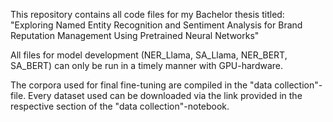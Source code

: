 This repository contains all code files for my Bachelor thesis titled: 
"Exploring Named Entity Recognition and Sentiment Analysis for Brand Reputation Management Using Pretrained Neural Networks"

All files for model development (NER_Llama, SA_Llama, NER_BERT, SA_BERT) can only be run in a timely manner with GPU-hardware.

The corpora used for final fine-tuning are compiled in the "data collection"-file.
Every dataset used can be downloaded via the link provided in the respective section of the "data collection"-notebook.
